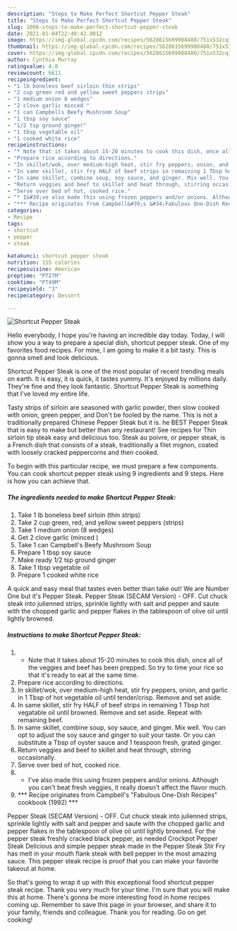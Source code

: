 ```yaml
---
description: "Steps to Make Perfect Shortcut Pepper Steak"
title: "Steps to Make Perfect Shortcut Pepper Steak"
slug: 1096-steps-to-make-perfect-shortcut-pepper-steak
date: 2021-01-04T22:49:42.901Z
image: https://img-global.cpcdn.com/recipes/5628615699988480/751x532cq70/shortcut-pepper-steak-recipe-main-photo.jpg
thumbnail: https://img-global.cpcdn.com/recipes/5628615699988480/751x532cq70/shortcut-pepper-steak-recipe-main-photo.jpg
cover: https://img-global.cpcdn.com/recipes/5628615699988480/751x532cq70/shortcut-pepper-steak-recipe-main-photo.jpg
author: Cynthia Murray
ratingvalue: 4.8
reviewcount: 6611
recipeingredient:
- "1 lb boneless beef sirloin thin strips"
- "2 cup green red and yellow sweet peppers strips"
- "1 medium onion 8 wedges"
- "2 clove garlic minced "
- "1 can Campbells Beefy Mushroom Soup"
- "1 tbsp soy sauce"
- "1/2 tsp ground ginger"
- "1 tbsp vegetable oil"
- "1 cooked white rice"
recipeinstructions:
- "* Note that it takes about 15-20 minutes to cook this dish, once all of the veggies and beef has been prepped. So try to time your rice so that it&#39;s ready to eat at the same time."
- "Prepare rice according to directions."
- "In skillet/wok, over medium-high heat, stir fry peppers, onion, and garlic in 1 Tbsp of hot vegetable oil until tender/crisp. Remove and set aside."
- "In same skillet, stir fry HALF of beef strips in remaining 1 Tbsp hot vegatable oil until browned. Remove and set aside. Repeat with remaining beef."
- "In same skillet, combine soup, soy sauce, and ginger. Mix well. You can opt to adjust the soy sauce and ginger to suit your taste. Or you can substitute a Tbsp of oyster sauce and 1 teaspoon fresh, grated ginger."
- "Return veggies and beef to skillet and heat through, stirring occasionally."
- "Serve over bed of hot, cooked rice."
- "* I&#39;ve also made this using frozen peppers and/or onions. Although you can&#39;t beat fresh veggies, it really doesn&#39;t affect the flavor much."
- "*** Recipe originates from Campbell&#39;s &#34;Fabulous One-Dish Recipes&#34; cookbook (1992) ***"
categories:
- Recipe
tags:
- shortcut
- pepper
- steak

katakunci: shortcut pepper steak 
nutrition: 155 calories
recipecuisine: American
preptime: "PT27M"
cooktime: "PT49M"
recipeyield: "3"
recipecategory: Dessert

---
```



![Shortcut Pepper Steak](https://img-global.cpcdn.com/recipes/5628615699988480/751x532cq70/shortcut-pepper-steak-recipe-main-photo.jpg)

Hello everybody, I hope you're having an incredible day today. Today, I will show you a way to prepare a special dish, shortcut pepper steak. One of my favorites food recipes. For mine, I am going to make it a bit tasty. This is gonna smell and look delicious.

Shortcut Pepper Steak is one of the most popular of recent trending meals on earth. It is easy, it is quick, it tastes yummy. It's enjoyed by millions daily. They're fine and they look fantastic. Shortcut Pepper Steak is something that I've loved my entire life.

Tasty strips of sirloin are seasoned with garlic powder, then slow cooked with onion, green pepper, and Don&#39;t be fooled by the name. This is not a traditionally prepared Chinese Pepper Steak but it is. he BEST Pepper Steak that is easy to make but better than any restaurant! See recipes for Thin sirloin tip steak easy and delicious too. Steak au poivre, or pepper steak, is a French dish that consists of a steak, traditionally a filet mignon, coated with loosely cracked peppercorns and then cooked.


To begin with this particular recipe, we must prepare a few components. You can cook shortcut pepper steak using 9 ingredients and 9 steps. Here is how you can achieve that.

<!--inarticleads1-->

##### The ingredients needed to make Shortcut Pepper Steak:

1. Take 1 lb boneless beef sirloin (thin strips)
1. Take 2 cup green, red, and yellow sweet peppers (strips)
1. Take 1 medium onion (8 wedges)
1. Get 2 clove garlic (minced )
1. Take 1 can Campbell&#39;s Beefy Mushroom Soup
1. Prepare 1 tbsp soy sauce
1. Make ready 1/2 tsp ground ginger
1. Take 1 tbsp vegetable oil
1. Prepare 1 cooked white rice


A quick and easy meal that tastes even better than take out! We are Number One but it&#39;s Pepper Steak. Pepper Steak (SECAM Version) - OFF. Cut chuck steak into julienned strips, sprinkle lightly with salt and pepper and saute with the chopped garlic and pepper flakes in the tablespoon of olive oil until lightly browned. 

<!--inarticleads2-->

##### Instructions to make Shortcut Pepper Steak:

1. * Note that it takes about 15-20 minutes to cook this dish, once all of the veggies and beef has been prepped. So try to time your rice so that it&#39;s ready to eat at the same time.
1. Prepare rice according to directions.
1. In skillet/wok, over medium-high heat, stir fry peppers, onion, and garlic in 1 Tbsp of hot vegetable oil until tender/crisp. Remove and set aside.
1. In same skillet, stir fry HALF of beef strips in remaining 1 Tbsp hot vegatable oil until browned. Remove and set aside. Repeat with remaining beef.
1. In same skillet, combine soup, soy sauce, and ginger. Mix well. You can opt to adjust the soy sauce and ginger to suit your taste. Or you can substitute a Tbsp of oyster sauce and 1 teaspoon fresh, grated ginger.
1. Return veggies and beef to skillet and heat through, stirring occasionally.
1. Serve over bed of hot, cooked rice.
1. * I&#39;ve also made this using frozen peppers and/or onions. Although you can&#39;t beat fresh veggies, it really doesn&#39;t affect the flavor much.
1. *** Recipe originates from Campbell&#39;s &#34;Fabulous One-Dish Recipes&#34; cookbook (1992) ***


Pepper Steak (SECAM Version) - OFF. Cut chuck steak into julienned strips, sprinkle lightly with salt and pepper and saute with the chopped garlic and pepper flakes in the tablespoon of olive oil until lightly browned. For the pepper steak freshly cracked black pepper, as needed Crockpot Pepper Steak Delicious and simple pepper steak made in the Pepper Steak Stir Fry has melt in your mouth flank steak with bell pepper in the most amazing sauce. This pepper steak recipe is proof that you can make your favorite takeout at home. 

So that's going to wrap it up with this exceptional food shortcut pepper steak recipe. Thank you very much for your time. I'm sure that you will make this at home. There's gonna be more interesting food in home recipes coming up. Remember to save this page in your browser, and share it to your family, friends and colleague. Thank you for reading. Go on get cooking!
